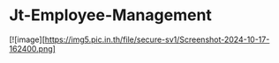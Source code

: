 # Jt-Employee-Management
[![image][https://img5.pic.in.th/file/secure-sv1/Screenshot-2024-10-17-162400.png]
